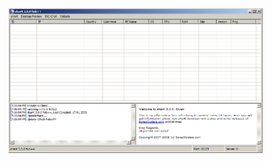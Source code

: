 ![Screenshot](https://raw.githubusercontent.com/Cryakl/Ultimate-RAT-Collection/refs/heads/main/Shark/sharK%203.0.0/Screenshot.png)
